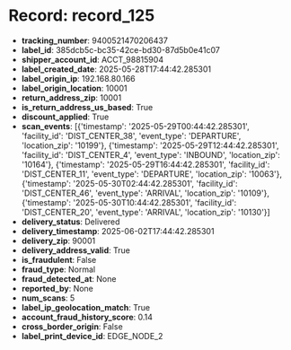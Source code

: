 # Record: record_125

- **tracking_number**: 9400521470206437
- **label_id**: 385dcb5c-bc35-42ce-bd30-87d5b0e41c07
- **shipper_account_id**: ACCT_98815904
- **label_created_date**: 2025-05-28T17:44:42.285301
- **label_origin_ip**: 192.168.80.166
- **label_origin_location**: 10001
- **return_address_zip**: 10001
- **is_return_address_us_based**: True
- **discount_applied**: True
- **scan_events**: [{'timestamp': '2025-05-29T00:44:42.285301', 'facility_id': 'DIST_CENTER_38', 'event_type': 'DEPARTURE', 'location_zip': '10199'}, {'timestamp': '2025-05-29T12:44:42.285301', 'facility_id': 'DIST_CENTER_4', 'event_type': 'INBOUND', 'location_zip': '10164'}, {'timestamp': '2025-05-29T16:44:42.285301', 'facility_id': 'DIST_CENTER_11', 'event_type': 'DEPARTURE', 'location_zip': '10063'}, {'timestamp': '2025-05-30T02:44:42.285301', 'facility_id': 'DIST_CENTER_46', 'event_type': 'ARRIVAL', 'location_zip': '10109'}, {'timestamp': '2025-05-30T10:44:42.285301', 'facility_id': 'DIST_CENTER_20', 'event_type': 'ARRIVAL', 'location_zip': '10130'}]
- **delivery_status**: Delivered
- **delivery_timestamp**: 2025-06-02T17:44:42.285301
- **delivery_zip**: 90001
- **delivery_address_valid**: True
- **is_fraudulent**: False
- **fraud_type**: Normal
- **fraud_detected_at**: None
- **reported_by**: None
- **num_scans**: 5
- **label_ip_geolocation_match**: True
- **account_fraud_history_score**: 0.14
- **cross_border_origin**: False
- **label_print_device_id**: EDGE_NODE_2